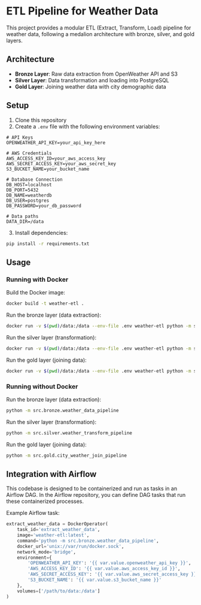 # ETL Pipeline for Weather Data

This project provides a modular ETL (Extract, Transform, Load) pipeline for weather data, following a medalion architecture with bronze, silver, and gold layers.

## Architecture

- **Bronze Layer**: Raw data extraction from OpenWeather API and S3
- **Silver Layer**: Data transformation and loading into PostgreSQL
- **Gold Layer**: Joining weather data with city demographic data

## Setup

1. Clone this repository
2. Create a `.env` file with the following environment variables:

```
# API Keys
OPENWEATHER_API_KEY=your_api_key_here

# AWS Credentials
AWS_ACCESS_KEY_ID=your_aws_access_key
AWS_SECRET_ACCESS_KEY=your_aws_secret_key
S3_BUCKET_NAME=your_bucket_name

# Database Connection
DB_HOST=localhost
DB_PORT=5432
DB_NAME=weatherdb
DB_USER=postgres
DB_PASSWORD=your_db_password

# Data paths
DATA_DIR=/data
```

3. Install dependencies:

```bash
pip install -r requirements.txt
```

## Usage

### Running with Docker

Build the Docker image:

```bash
docker build -t weather-etl .
```

Run the bronze layer (data extraction):

```bash
docker run -v $(pwd)/data:/data --env-file .env weather-etl python -m src.bronze.weather_data_pipeline
```

Run the silver layer (transformation):

```bash
docker run -v $(pwd)/data:/data --env-file .env weather-etl python -m src.silver.weather_transform_pipeline
```

Run the gold layer (joining data):

```bash
docker run -v $(pwd)/data:/data --env-file .env weather-etl python -m src.gold.city_weather_join_pipeline
```

### Running without Docker

Run the bronze layer (data extraction):

```bash
python -m src.bronze.weather_data_pipeline
```

Run the silver layer (transformation):

```bash
python -m src.silver.weather_transform_pipeline
```

Run the gold layer (joining data):

```bash
python -m src.gold.city_weather_join_pipeline
```

## Integration with Airflow

This codebase is designed to be containerized and run as tasks in an Airflow DAG. In the Airflow repository, you can define DAG tasks that run these containerized processes.

Example Airflow task:

```python
extract_weather_data = DockerOperator(
    task_id='extract_weather_data',
    image='weather-etl:latest',
    command='python -m src.bronze.weather_data_pipeline',
    docker_url='unix://var/run/docker.sock',
    network_mode='bridge',
    environment={
        'OPENWEATHER_API_KEY': '{{ var.value.openweather_api_key }}',
        'AWS_ACCESS_KEY_ID': '{{ var.value.aws_access_key_id }}',
        'AWS_SECRET_ACCESS_KEY': '{{ var.value.aws_secret_access_key }}',
        'S3_BUCKET_NAME': '{{ var.value.s3_bucket_name }}'
    },
    volumes=['/path/to/data:/data']
)
``` 